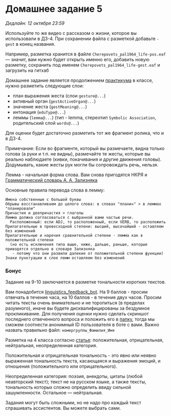 # Домашнее задание 5

*Дедлайн: 12 октября 23:59*

Используйте то же видео с рассказом о жизни, которое вы использовали в ДЗ-4. При сохранении файла с разметкой добавьте `-gest` в конец названия.

Например, разметка хранится в файле `Cherepovets_pal1964_life-pos.eaf` — значит, вам нужно будет открыть именно его, добавить новую разметку, сохранить под именем `Cherepovets_pal1964_life-gest.eaf` и загрузить на гитхаб

Домашнее задание является продолжением [практикума](https://github.com/olesar/lingdata/blob/gh-pages/practicum-elan-intonation.md) в классе, нужно разметить следующие слои:  

* план выражения жеста (слои `gesture@...`)
* активный орган (`gestActiveOrgan@...`)   
* значение жеста (`gestMeaning@...`)
* интонация (`eduType@...`)
* леммы (`lemma@...`) (тип - lemma, стереотип `Symbolic Association`, родительский слой `words@...`)

Для оценки будет достаточно разметить тот же фрагмент ролика, что и в ДЗ-4.

Примечание: Если во фрагменте, который вы размечаете, видна только голова (а руки и т.п. не видны), размечайте те жесты, которые вы реально наблюдаете (кивки, покачивания и другие движения головы).
Додумывать, какие жесты рук могли бы сопровождать речь, нельзя.

Лемма - начальная форма слова. Вам снова пригодятся НКРЯ и [Грамматический словарь А. А. Зализняка](https://gramdict.ru/contents)

Основные правила перевода слова в лемму:
```
Имена собственные с большой буквы
Обрывы восстанавливаем до целого слова: в словах "плани=" > в леммах "планировали"
Причастия и деепричастия > глаголы
Лемма должна согласоваться с выбранной вами частью речи.
  Расположенный: если ADJ, то расположенный, если VERB, то расположить
Прилагательные в превосходной степени: высший, высочайший - оставляем без изменений
Прилагательные и наречия сравнительной степени - лемма как в положительной степени
  (но есть исключения типа выше, ниже, дальше, раньше, которые приводятся отдельно в словаре Зализняка
   - потому что они развили далекие от положительной степени функции)
Знаки пунктуации в слое лемм оставляем без изменений
```

### Бонус

Задание на 9-10 заключается в разметке тональности коротких текстов.

Вам понадобится [linguistics_feedback_bot](https://t.me/linguistics_feedback_bot). На 9 баллов - просим отвечать в течение часа, на 10 баллов - в течение двух часов.
Просим читать тексты очень внимательно и не торопиться (в пределах разумного), иначе вы будете дисквалифицированы за бездумное прокликивание. Для получения оценки нужно сделать скриншот последнего отвеченного вопроса и положить его в [папку](https://drive.google.com/drive/folders/1V8qqXVfdhwETR9gftg5cZHFYqWT6pwXA?usp=sharing), тогда мы сможем соотнести анонимный ID пользователя в боте с вами. Важно назвать правильно файл: `номергруппы_Фамилия_Имя`

Разметка на 4 класса согласно [статье](https://aclanthology.org/C18-1064.pdf): положительная, отрицательная, нейтральная, неопределенная категория.

Положительная и отрицательная тональность - это явно или неявно выраженная тональность текста, касающаяся и выражения эмоций, и отношения (положительного или отрицательного).

Неопределенная категория: поэзия, анекдоты, цитаты (любой неавторский текст); текст не на русском языке, а также тексты, тональность которых сложно определить ввиду сильной зашумленности. Остальное — нейтральная.

Задания могут быть сложными, но не надо про каждый текст спрашивать ассистентов. Вы можете выбрать сами.
